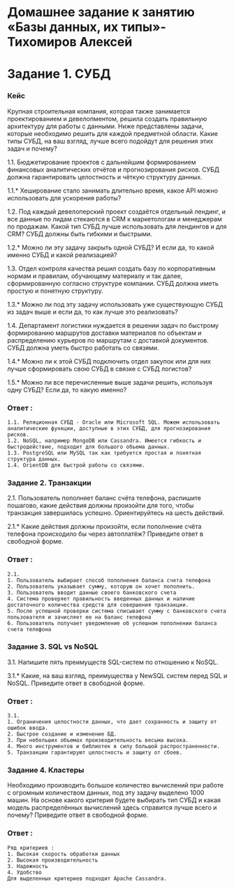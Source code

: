 # Домашнее задание к занятию «Базы данных, их типы»-Тихомиров Алексей


# Задание 1. СУБД
### Кейс
Крупная строительная компания, которая также занимается проектированием и девелопментом, решила создать правильную архитектуру для работы с данными. Ниже представлены задачи, которые необходимо решить для каждой предметной области.
Какие типы СУБД, на ваш взгляд, лучше всего подойдут для решения этих задач и почему?

1.1. Бюджетирование проектов с дальнейшим формированием финансовых аналитических отчётов и прогнозирования рисков. СУБД должна гарантировать целостность и чёткую структуру данных.

1.1.* Хеширование стало занимать длительно время, какое API можно использовать для ускорения работы?

1.2. Под каждый девелоперский проект создаётся отдельный лендинг, и все данные по лидам стекаются в CRM к маркетологам и менеджерам по продажам. Какой тип СУБД лучше использовать для лендингов и для CRM? СУБД должны быть гибкими и быстрыми.

1.2.* Можно ли эту задачу закрыть одной СУБД? И если да, то какой именно СУБД и какой реализацией?

1.3. Отдел контроля качества решил создать базу по корпоративным нормам и правилам, обучающему материалу и так далее, сформированную согласно структуре компании. СУБД должна иметь простую и понятную структуру.

1.3.* Можно ли под эту задачу использовать уже существующую СУБД из задач выше и если да, то как лучше это реализовать?

1.4. Департамент логистики нуждается в решении задач по быстрому формированию маршрутов доставки материалов по объектам и распределению курьеров по маршрутам с доставкой документов. СУБД должна уметь быстро работать со связями.

1.4.* Можно ли к этой СУБД подключить отдел закупок или для них лучше сформировать свою СУБД в связке с СУБД логистов?

1.5.* Можно ли все перечисленные выше задачи решить, используя одну СУБД? Если да, то какую именно?

### Ответ : 
```
1.1. Реляционная СУБД - Oracle или Microsoft SQL. Можем использовать аналитические функции, доступные в этих СУБД, для прогнозирования рисков.  
1.2. NoSQL, например MongoDB или Cassandra. Имеется гибкость и быстродействие, подходит для большого объема данных.
1.3. PostgreSQL или MySQL так как требуется простая и понятная структура данных.
1.4. OrientDB для быстрой работы со связями.  
```

### Задание 2. Транзакции
2.1. Пользователь пополняет баланс счёта телефона, распишите пошагово, какие действия должны произойти для того, чтобы транзакция завершилась успешно. Ориентируйтесь на шесть действий.

2.1.* Какие действия должны произойти, если пополнение счёта телефона происходило бы через автоплатёж?
Приведите ответ в свободной форме.

### Ответ : 
```
2.1.   
1. Пользователь выбирает способ пополнения баланса счета телефона 
2. Пользователь указывает сумму, которую он хочет пополнить.
3. Пользователь вводит данные своего банковского счета 
4. Система проверяет правильность введенных данных и наличие достаточного количества средств для совершения транзакции.
5. После успешной проверки система списывает сумму с банковского счета пользователя и зачисляет ее на баланс телефона
6. Пользователь получает уведомление об успешном пополнении баланса счета телефона
```

### Задание 3. SQL vs NoSQL
3.1. Напишите пять преимуществ SQL-систем по отношению к NoSQL.

3.1.* Какие, на ваш взгляд, преимущества у NewSQL систем перед SQL и NoSQL.
Приведите ответ в свободной форме.

### Ответ : 
```
3.1.  
1. Ограничения целостности данных, что дает сохранность и защиту от ошибок ввода.  
2. Быстрое создание и изменение БД.  
3. При небольших объемах производительность весьма высока.  
4. Много инструментов и библиотек в силу большой распространенности.  
5. Транзакции гарантируют целостность и защиту от сбоев.  

```

### Задание 4. Кластеры
Необходимо производить большое количество вычислений при работе с огромным количеством данных, под эту задачу выделено 1000 машин.
На основе какого критерия будете выбирать тип СУБД и какая модель распределённых вычислений здесь справится лучше всего и почему?
Приведите ответ в свободной форме.

### Ответ : 
```
Ряд критериев :
1. Высокая скорость обработки данных
2. Высокая производительность
3. Надежность
4. Удобство
Для выделенных критериев подходит Apache Cassandra. 
```
